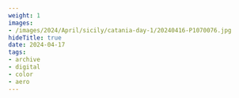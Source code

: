 ```yaml
---
weight: 1
images:
- /images/2024/April/sicily/catania-day-1/20240416-P1070076.jpg
hideTitle: true
date: 2024-04-17
tags:
- archive
- digital
- color
- aero
---
```



